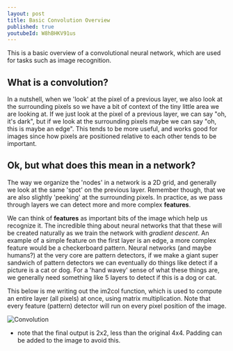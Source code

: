 ```yaml
---
layout: post
title: Basic Convolution Overview
published: true
youtubeId: W8hBHKV91us
---
```


This is a basic overview of a convolutional neural network, which are used for tasks such as image recognition. 

## What is a convolution?

In a nutshell, when we 'look' at the pixel of a previous layer, we also look at the surrounding pixels so we have a bit of context of the tiny little area we are looking at. If we just look at the pixel of a previous layer, we can say "oh, it's dark", but if we look at the surrounding pixels maybe we can say "oh, this is maybe an edge". This tends to be more useful, and works good for images since how pixels are positioned relative to each other tends to be important.

## Ok, but what does this mean in a network?

The way we organize the 'nodes' in a network is a 2D grid, and generally we look at the same 'spot' on the previous layer. Remember though, that we are also slightly 'peeking' at the surrounding pixels. In practice, as we pass through layers we can detect more and more complex **features**.

We can think of **features** as important bits of the image which help us recognize it. The incredible thing about neural networks that that these will be created naturally as we train the network with _gradient descent_. An example of a simple feature on the first layer is an edge, a more complex feature would be a checkerboard pattern. Neural networks (and maybe humans?) at the very core are pattern detectors, if we make a giant super sandwich of pattern detectors we can eventually do things like detect if a picture is a cat or dog. For a 'hand wavey' sense of what these things are, we generally need something like 5 layers to detect if this is a dog or cat.

This below is me writing out the im2col function, which is used to compute an entire layer (all pixels) at once, using matrix multiplication. Note that every feature (pattern) detector will run on every pixel position of the image.

![Convolution]({{site.baseurl}}/images/convolution1.jpg)

* note that the final output is 2x2, less than the original 4x4. Padding can be added to the image to avoid this.